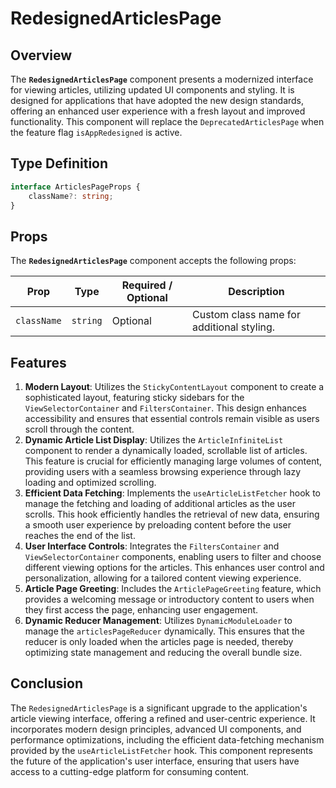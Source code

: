 # RedesignedArticlesPage

## Overview

The **`RedesignedArticlesPage`** component presents a modernized interface for viewing articles, utilizing updated UI components and styling. It is designed for applications that have adopted the new design standards, offering an enhanced user experience with a fresh layout and improved functionality. This component will replace the `DeprecatedArticlesPage` when the feature flag `isAppRedesigned` is active.

## Type Definition

```typescript
interface ArticlesPageProps {
    className?: string;
}
```
## Props
The **`RedesignedArticlesPage`** component accepts the following props:

| Prop        | Type     | Required / Optional | Description                             |
|-------------|----------|---------------------|-----------------------------------------|
| `className` | `string` | Optional            | Custom class name for additional styling. |

## Features

1. **Modern Layout**: Utilizes the `StickyContentLayout` component to create a sophisticated layout, featuring sticky sidebars for the `ViewSelectorContainer` and `FiltersContainer`. This design enhances accessibility and ensures that essential controls remain visible as users scroll through the content.
2. **Dynamic Article List Display**: Utilizes the `ArticleInfiniteList` component to render a dynamically loaded, scrollable list of articles. This feature is crucial for efficiently managing large volumes of content, providing users with a seamless browsing experience through lazy loading and optimized scrolling.
3. **Efficient Data Fetching**: Implements the `useArticleListFetcher` hook to manage the fetching and loading of additional articles as the user scrolls. This hook efficiently handles the retrieval of new data, ensuring a smooth user experience by preloading content before the user reaches the end of the list.
4. **User Interface Controls**: Integrates the `FiltersContainer` and `ViewSelectorContainer` components, enabling users to filter and choose different viewing options for the articles. This enhances user control and personalization, allowing for a tailored content viewing experience.
5. **Article Page Greeting**: Includes the `ArticlePageGreeting` feature, which provides a welcoming message or introductory content to users when they first access the page, enhancing user engagement.
6. **Dynamic Reducer Management**: Utilizes `DynamicModuleLoader` to manage the `articlesPageReducer` dynamically. This ensures that the reducer is only loaded when the articles page  is needed, thereby optimizing state management and reducing the overall bundle size.


## Conclusion

The `RedesignedArticlesPage` is a significant upgrade to the application's article viewing interface, offering a refined and user-centric experience. 
It incorporates modern design principles, advanced UI components, and performance optimizations, including the efficient data-fetching mechanism provided by the `useArticleListFetcher` hook. This component represents the future of the application's user interface, ensuring that users have access to a cutting-edge platform for consuming content.
